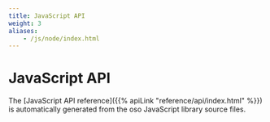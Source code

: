 ```yaml
---
title: JavaScript API
weight: 3
aliases: 
    - /js/node/index.html
---
```


# JavaScript API

The [JavaScript API reference]({{% apiLink "reference/api/index.html" %}})
is automatically generated from the oso JavaScript library source files.
